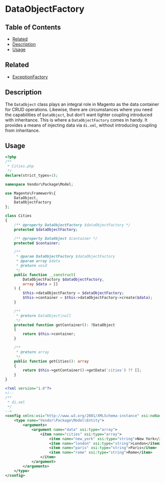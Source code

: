 # DataObjectFactory

## Table of Contents

- [Related](#related)
- [Description](#description)
- [Usage](#usage)

## Related

- [ExceptionFactory](ExceptionFactory.md)

## Description

The `DataObject` class plays an integral role in Magento as the data container for
CRUD operations. Likewise, there are circumstances where you need the capabilities
of `DataObject`, but don't want tighter coupling introduced with inheritance. This
is where a `DataObjectFactory` comes in handy. It provides a means of injecting
data via `di.xml`, without introducing coupling from inheritance.

## Usage

```php
<?php
/**
 * Cities.php
 */
declare(strict_types=1);

namespace Vendor\Package\Model;

use Magento\Framework\{
    DataObject,
    DataObjectFactory
};

class Cities
{
    /** @property DataObjectFactory $dataObjectFactory */
    protected $dataObjectFactory;

    /** @property DataObject $container */
    protected $container;

    /**
     * @param DataObjectFactory $dataObjectFactory
     * @param array $data
     * @return void
     */
    public function __construct(
        DataObjectFactory $dataObjectFactory,
        array $data = []
    ) {
        $this->dataObjectFactory = $dataObjectFactory;
        $this->container = $this->dataObjectFactory->create($data);
    }

    /**
     * @return DataObject|null
     */
    protected function getContainer(): ?DataObject
    {
        return $this->container;
    }

    /**
     * @return array
     */
    public function getCities(): array
    {
        return $this->getContainer()->getData('cities') ?? [];
    }
}
```

```xml
<?xml version="1.0"?>
<!--
/**
 * di.xml
 */
-->
<config xmlns:xsi="http://www.w3.org/2001/XMLSchema-instance" xsi:noNamespaceSchemaLocation="urn:magento:framework:ObjectManager/etc/config.xsd">
    <type name="Vendor\Package\Model\Entity">
        <arguments>
            <argument name="data" xsi:type="array">
                <item name="cities" xsi:type="array">
                    <item name="new_york" xsi:type="string">New York</item>
                    <item name="london" xsi:type="string">London</item>
                    <item name="paris" xsi:type="string">Paris</item>
                    <item name="rome" xsi:type="string">Rome</item>
                </item>
            </argument>
        </arguments>
    </type>
</config>
```
